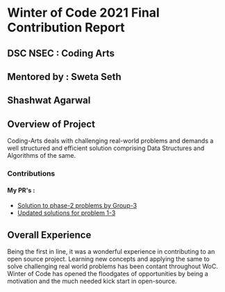 # Winter of Code 2021 Final Contribution Report

## DSC NSEC : Coding Arts
## Mentored by : Sweta Seth
## Shashwat Agarwal

## Overview of Project
Coding-Arts deals with challenging real-world problems and demands a well
structured and efficient solution comprising Data Structures and Algorithms of the same.

### Contributions

#### My PR's :
- [Solution to phase-2 problems by Group-3](https://github.com/dscnsec/Coding-Arts/pull/7)
- [Updated solutions for problem 1-3](https://github.com/dscnsec/Coding-Arts/pull/23)


## Overall Experience
Being the first in line, it was a wonderful experience in contributing to an open source project. Learning new concepts and applying the same to solve challenging real
world problems has been contant throughout WoC. Winter of Code has opened the floodgates of opportunities by being a motivation and the much needed kick start in open-source.
